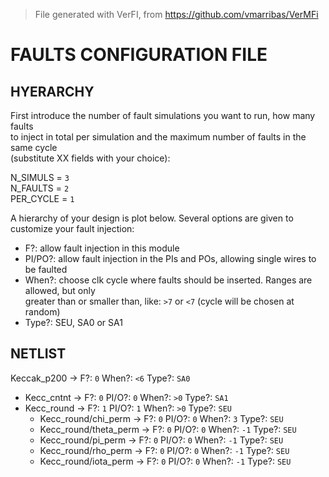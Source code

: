 > File generated with VerFI, from https://github.com/vmarribas/VerMFi

# FAULTS CONFIGURATION FILE

## HYERARCHY

First introduce the number of fault simulations you want to run, how many faults  
to inject in total per simulation and the maximum number of faults in the same cycle  
(substitute XX fields with your choice): 

  N_SIMULS = `3`  
  N_FAULTS = `2`  
  PER_CYCLE = `1`  


A hierarchy of your design is plot below. Several options are given to customize your fault injection:  
* F?: allow fault injection in this module  
* PI/PO?: allow fault injection in the PIs and POs, allowing single wires to be faulted  
* When?: choose clk cycle where faults should be inserted. Ranges are allowed, but only  
greater than or smaller than, like: `>7` or `<7` (cycle will be chosen at random)  
* Type?: SEU, SA0 or SA1 

## NETLIST

Keccak_p200 ->   F?: `0`   When?: `<6`   Type?: `SA0`  
  * Kecc_cntnt ->   F?: `0`   PI/O?: `0`   When?: `>0`   Type?: `SA1`  
  * Kecc_round ->   F?: `1`   PI/O?: `1`   When?: `>0`   Type?: `SEU`  
    * Kecc_round/chi_perm ->   F?: `0`   PI/O?: `0`   When?: `3`   Type?: `SEU`  
    * Kecc_round/theta_perm ->   F?: `0`   PI/O?: `0`   When?: `-1`   Type?: `SEU`  
    * Kecc_round/pi_perm ->   F?: `0`   PI/O?: `0`   When?: `-1`   Type?: `SEU`  
    * Kecc_round/rho_perm ->   F?: `0`   PI/O?: `0`   When?: `-1`   Type?: `SEU`  
    * Kecc_round/iota_perm ->   F?: `0`   PI/O?: `0`   When?: `-1`   Type?: `SEU`  


